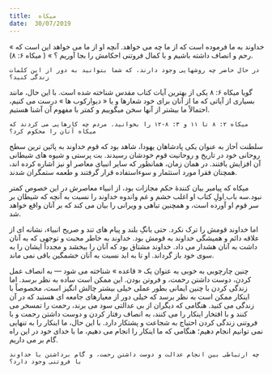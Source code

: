 ```yaml
---
title:  میکاه
date:  30/07/2019
---
```


« خداوند به ما فرموده است که از ما چه می خواهد. آنچه او از ما می خواهد این است که رحم و انصاف داشته باشیم و با کمال فروتنی احکامش را بجا آوریم ؟ » ( میکاه ۶: ۸).

`در حال حاضر چه روشهایی وجود دارند، که شما بتوانید به دور از این کلمات زندگی کنید؟`

گویا میکاه ۶: ۸ یکی از بهترین آیات کتاب مقدس شناخته شده است. با این حال، مانند بسیاری از آیاتی که ما از آنان برای خود شعارها و یا « دیوارکوب ها » درست می کنیم، احتمالاً ما بیشتر از آنها سخن میگوییم و کمتر با مفهوم آن آشنا هستیم.

`میکاه ۲: ۸ تا ۱۱ و ٣: ۸-۱۲ را بخوانید. مردم چه کارهایی می کردند که میکاه آنان را محکوم کرد؟`

سلطنت اَحاز به عنوان یکی پادشاهان یهودا، شاهد بود که قوم خداوند به پائین ترین سطح روحانی خود در تاریخ و روحانیت قوم خودشان رسیدند. بت پرستی و شیوه های شیطانی آن افزایش یافتند. در همان زمان، همانطور که سایر انبیای معاصر او نیز اشاره کرده اند، همچنان فقرا مورد استثمار و سوءاستفاده قرار گرفتند و طعمه ستمگران شدند.

میکاه که پیامبر بیان کنندهٔ حکم مجازات بود، از انبیاء معاصرش در این خصوص کمتر نبود.سه باب ِاولِ کتاب او اغلب خشم و غم واندوه خداوند را نسبت به آنچه که شیطان بر سر قوم او آورده است، و همچنین تباهی و ویرانی را بیان می کند که بر آنان واقع خواهد شد.

اما خداوند قومش را ترک نکرد. حتی بانگِ بلند و پیام های تند و صریح انبیاء، نشانه ای از علاقه دائم و همیشگی خداوند به قومش بود. خداوند به خاطر محبت و توجهی که به آنان داشت به آنان هشدار می داد. خداوند مشتاق بود که آنان را ببخشد و مجدداً ایشان را به سوی خود باز گرداند. او تا به ابد نسبت به آنان خشمگین باقی نمی ماند.

چنین چارچوبی به خوبی به عنوان یک « قاعده » شناخته می شود — به انصاف عمل کردن، دوست داشتن رحمت، و فروتن بودن. این ممکن است ساده به نظر برسد. اما زندگی کردن با چنین ایمانی بطور عملی خیلی بیشتر چالش انگیز است، مخصوصاً با اینکار ممکن است به نظر برسد که خیلی دور از معیارهای جامعه ای هستید که در آن زندگی می کنید. هنگامی که دیگران از بی عدالتی سود می برند، رحمت را تمسخر می کنند و با افتخار اینکار را می کنند، به انصاف رفتار کردن و دوست داشتن رحمت و با فروتنی زندگی کردن احتیاج به شجاعت و پشتکار دارد. با این حال، ما اینکار را به تنهایی نمی توانیم انجام دهیم؛ هنگامی که ما اینکار را انجام می دهیم، ما با خدای خود در این راه گام بر می داریم.

`چه ارتباطی بین انجام عدالت و دوست داشتن رحمت، و گام برداشتن با خداوند با فروتنی وجود دارد؟`
